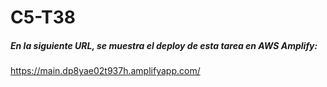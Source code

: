 # C5-T38

##### En la siguiente URL, se muestra el deploy de esta tarea en AWS Amplify:

https://main.dp8yae02t937h.amplifyapp.com/
